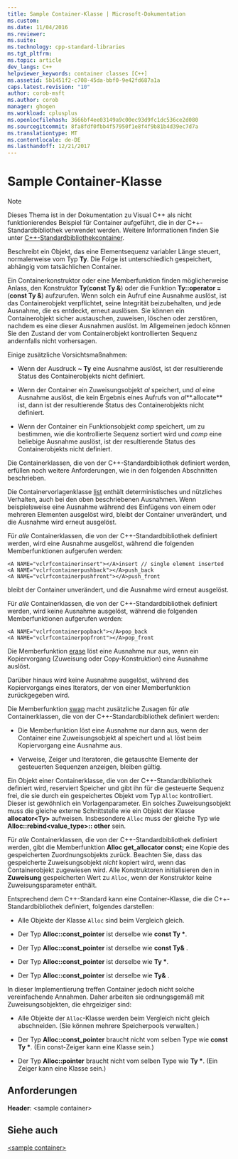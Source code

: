 ```yaml
---
title: Sample Container-Klasse | Microsoft-Dokumentation
ms.custom: 
ms.date: 11/04/2016
ms.reviewer: 
ms.suite: 
ms.technology: cpp-standard-libraries
ms.tgt_pltfrm: 
ms.topic: article
dev_langs: C++
helpviewer_keywords: container classes [C++]
ms.assetid: 5b1451f2-c708-45da-bbf0-9e42fd687a1a
caps.latest.revision: "10"
author: corob-msft
ms.author: corob
manager: ghogen
ms.workload: cplusplus
ms.openlocfilehash: 3666bf4ee03149a9c00ec93d9fc1dc536ce2d080
ms.sourcegitcommit: 8fa8fdf0fbb4f57950f1e8f4f9b81b4d39ec7d7a
ms.translationtype: MT
ms.contentlocale: de-DE
ms.lasthandoff: 12/21/2017
---
```

# <a name="sample-container-class"></a>Sample Container-Klasse
> [!NOTE]
>  Dieses Thema ist in der Dokumentation zu Visual C++ als nicht funktionierendes Beispiel für Container aufgeführt, die in der C++-Standardbibliothek verwendet werden. Weitere Informationen finden Sie unter [C++-Standardbibliothekcontainer](../standard-library/stl-containers.md).  
  
 Beschreibt ein Objekt, das eine Elementsequenz variabler Länge steuert, normalerweise vom Typ **Ty**. Die Folge ist unterschiedlich gespeichert, abhängig vom tatsächlichen Container.  
  
 Ein Containerkonstruktor oder eine Memberfunktion finden möglicherweise Anlass, den Konstruktor **Ty**(**const Ty &**) oder die Funktion **Ty::operator =**(**const Ty &**) aufzurufen. Wenn solch ein Aufruf eine Ausnahme auslöst, ist das Containerobjekt verpflichtet, seine Integrität beizubehalten, und jede Ausnahme, die es entdeckt, erneut auslösen. Sie können ein Containerobjekt sicher austauschen, zuweisen, löschen oder zerstören, nachdem es eine dieser Ausnahmen auslöst. Im Allgemeinen jedoch können Sie den Zustand der vom Containerobjekt kontrollierten Sequenz andernfalls nicht vorhersagen.  
  
 Einige zusätzliche Vorsichtsmaßnahmen:  
  
-   Wenn der Ausdruck **~ Ty** eine Ausnahme auslöst, ist der resultierende Status des Containerobjekts nicht definiert.  
  
-   Wenn der Container ein Zuweisungsobjekt *al* speichert, und *al* eine Ausnahme auslöst, die kein Ergebnis eines Aufrufs von *al***.allocate** ist, dann ist der resultierende Status des Containerobjekts nicht definiert.  
  
-   Wenn der Container ein Funktionsobjekt *comp* speichert, um zu bestimmen, wie die kontrollierte Sequenz sortiert wird und *comp* eine beliebige Ausnahme auslöst, ist der resultierende Status des Containerobjekts nicht definiert.  
  
 Die Containerklassen, die von der C++-Standardbibliothek definiert werden, erfüllen noch weitere Anforderungen, wie in den folgenden Abschnitten beschrieben.  
  
 Die Containervorlagenklasse [list](../standard-library/list-class.md) enthält deterministisches und nützliches Verhalten, auch bei den oben beschriebenen Ausnahmen. Wenn beispielsweise eine Ausnahme während des Einfügens von einem oder mehreren Elementen ausgelöst wird, bleibt der Container unverändert, und die Ausnahme wird erneut ausgelöst.  
  
 Für *alle* Containerklassen, die von der C++-Standardbibliothek definiert werden, wird eine Ausnahme ausgelöst, während die folgenden Memberfunktionen aufgerufen werden:  
  
```  
<A NAME="vclrfcontainerinsert"></A>insert // single element inserted  
<A NAME="vclrfcontainerpushback"></A>push_back  
<A NAME="vclrfcontainerpushfront"></A>push_front  
```  
  
 bleibt der Container unverändert, und die Ausnahme wird erneut ausgelöst.  
  
 Für *alle* Containerklassen, die von der C++-Standardbibliothek definiert werden, wird keine Ausnahme ausgelöst, während die folgenden Memberfunktionen aufgerufen werden:  
  
```  
<A NAME="vclrfcontainerpopback"></A>pop_back  
<A NAME="vclrfcontainerpopfront"></A>pop_front  
```  
  
 Die Memberfunktion [erase](../standard-library/container-class-erase.md) löst eine Ausnahme nur aus, wenn ein Kopiervorgang (Zuweisung oder Copy-Konstruktion) eine Ausnahme auslöst.  
  
 Darüber hinaus wird keine Ausnahme ausgelöst, während des Kopiervorgangs eines Iterators, der von einer Memberfunktion zurückgegeben wird.  
  
 Die Memberfunktion [swap](../standard-library/container-class-swap.md) macht zusätzliche Zusagen für *alle* Containerklassen, die von der C++-Standardbibliothek definiert werden:  
  
-   Die Memberfunktion löst eine Ausnahme nur dann aus, wenn der Container eine Zuweisungsobjekt al speichert und `al` löst beim Kopiervorgang eine Ausnahme aus.  
  
-   Verweise, Zeiger und Iteratoren, die getauschte Elemente der gesteuerten Sequenzen anzeigen, bleiben gültig.  
  
 Ein Objekt einer Containerklasse, die von der C++-Standardbibliothek definiert wird, reserviert Speicher und gibt ihn für die gesteuerte Sequenz frei, die sie durch ein gespeichertes Objekt vom Typ `Alloc` kontrolliert. Dieser ist gewöhnlich ein Vorlagenparameter. Ein solches Zuweisungsobjekt muss die gleiche externe Schnittstelle wie ein Objekt der Klasse **allocator\<Ty>** aufweisen. Insbesondere `Alloc` muss der gleiche Typ wie **Alloc::rebind<value_type>:: other** sein.  
  
 Für *alle* Containerklassen, die von der C++-Standardbibliothek definiert werden, gibt die Memberfunktion **Alloc get_allocator const;** eine Kopie des gespeicherten Zuordnungsobjekts zurück. Beachten Sie, dass das gespeicherte Zuweisungsobjekt *nicht* kopiert wird, wenn das Containerobjekt zugewiesen wird. Alle Konstruktoren initialisieren den in **Zuweisung** gespeicherten Wert zu `Alloc`, wenn der Konstruktor keine Zuweisungsparameter enthält.  
  
 Entsprechend dem C++-Standard kann eine Container-Klasse, die die C++-Standardbibliothek definiert, folgendes darstellen:  
  
-   Alle Objekte der Klasse `Alloc` sind beim Vergleich gleich.  
  
-   Der Typ **Alloc::const_pointer** ist derselbe wie **const Ty \***.  
  
-   Der Typ **Alloc::const_pointer** ist derselbe wie **const Ty&** .  
  
-   Der Typ **Alloc::const_pointer** ist derselbe wie **Ty \***.  
  
-   Der Typ **Alloc::const_pointer** ist derselbe wie **Ty&** .  
  
 In dieser Implementierung treffen Container jedoch nicht solche vereinfachende Annahmen. Daher arbeiten sie ordnungsgemäß mit Zuweisungsobjekten, die ehrgeiziger sind:  
  
-   Alle Objekte der `Alloc`-Klasse werden beim Vergleich nicht gleich abschneiden. (Sie können mehrere Speicherpools verwalten.)  
  
-   Der Typ **Alloc::const_pointer** braucht nicht vom selben Type wie **const Ty \***. (Ein const-Zeiger kann eine Klasse sein.)  
  
-   Der Typ **Alloc::pointer** braucht nicht vom selben Type wie **Ty \***. (Ein Zeiger kann eine Klasse sein.)  
  
## <a name="requirements"></a>Anforderungen  
 **Header**: \<sample container>  
  
## <a name="see-also"></a>Siehe auch  
 [\<sample container>](../standard-library/sample-container.md)

